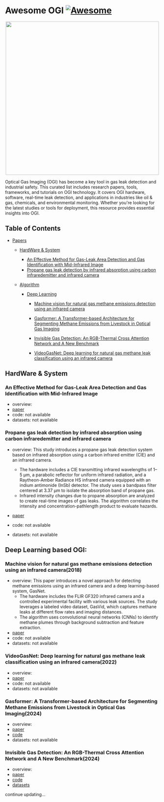 # Awesome OGI [![Awesome](https://cdn.jsdelivr.net/gh/sindresorhus/awesome@d7305f38d29fed78fa85652e3a63e154dd8e8829/media/badge.svg)](https://github.com/sindresorhus/awesome)
<p align = "center">    
<img  src="https://github.com/user-attachments/assets/cd3d5a9f-129d-4f8c-a197-d84fdc78fa98" width="500" />
</p>
Optical Gas Imaging (OGI) has become a key tool in gas leak detection and industrial safety. This curated list includes research papers, tools, frameworks, and tutorials on OGI technology. It covers OGI hardware, software, real-time leak detection, and applications in industries like oil & gas, chemicals, and environmental monitoring. Whether you're looking for the latest studies or tools for deployment, this resource provides essential insights into OGI.

## Table of Contents

- [Papers](#papers)
    - [HardWare & System](#hardware--system)
        - [An Effective Method for Gas-Leak Area Detection and Gas Identification with Mid-Infrared Image](#an-effective-method-for-gas-leak-area-detection-and-gas-identification-with-mid-infrared-image)
        - [Propane gas leak detection by infrared absorption using carbon infraredemitter and infrared camera]()
    - [Algorithm]()
    
        - [Deep Learning](#deep-learning-based-ogi)
            - [Machine vision for natural gas methane emissions detection using an infrared camera](#machine-vision-for-natural-gas-methane-emissions-detection-using-an-infrared-camera2018)    
            
            - [Gasformer: A Transformer-based Architecture for Segmenting Methane Emissions from Livestock in Optical Gas Imaging](#gasformer-a-transformer-based-architecture-for-segmenting-methane-emissions-from-livestock-in-optical-gas-imaging2024)
            
            - [Invisible Gas Detection: An RGB-Thermal Cross Attention Network and A New Benchmark](#invisible-gas-detection-an-rgb-thermal-cross-attention-network-and-a-new-benchmark2024)
            
            - [VideoGasNet: Deep learning for natural gas methane leak classification using an infrared camera](#videogasnet-deep-learning-for-natural-gas-methane-leak-classification-using-an-infrared-camera2022)

## HardWare & System
### An Effective Method for Gas-Leak Area Detection and Gas Identification with Mid-Infrared Image
- overview:
- [paper](https://www.mdpi.com/2304-6732/9/12/992)
- code: not available
- datasets: not available

### Propane gas leak detection by infrared absorption using carbon infraredemitter and infrared camera
- overview: 
This study introduces a propane gas leak detection system based on infrared absorption using a carbon infrared emitter (CIE) and an infrared camera. 
    - The hardware includes a CIE transmitting infrared wavelengths of 1–5 μm, a parabolic reflector for uniform infrared radiation, and a Raytheon-Amber Radiance HS infrared camera equipped with an indium antimonide (InSb) detector. The study uses a bandpass filter centered at 3.37 μm to isolate the absorption band of propane gas. 
    - Infrared intensity changes due to propane absorption are analyzed to create real-time images of gas leaks. The algorithm correlates the intensity and concentration-pathlength product to evaluate hazards.

- [paper](https://www.sciencedirect.com/science/article/pii/S0963869510001143)
- code: not available
- datasets: not available

## Deep Learning based OGI:

### Machine vision for natural gas methane emissions detection using an infrared camera(2018)
- overview: 
This paper introduces a novel approach for detecting methane emissions using an infrared camera and a deep learning-based system, GasNet. 
    - The hardware includes the FLIR GF320 infrared camera and a controlled experimental facility with various leak sources. The study leverages a labeled video dataset, GasVid, which captures methane leaks at different flow rates and imaging distances. 
    - The algorithm uses convolutional neural networks (CNNs) to identify methane plumes through background subtraction and feature extraction. 
- [paper](https://www.sciencedirect.com/science/article/pii/S030626191931685X)
- code: not available
- datasets: not available

### VideoGasNet: Deep learning for natural gas methane leak classification using an infrared camera(2022)

- overview:
- [paper](https://www.sciencedirect.com/science/article/pii/S0360544221017643)
- code: not available
- datasets: not available

### Gasformer: A Transformer-based Architecture for Segmenting Methane Emissions from Livestock in Optical Gas Imaging(2024)

- overview:
- [paper](https://openaccess.thecvf.com/content/CVPR2024W/Vision4Ag/html/Sarker_Gasformer_A_Transformer-based_Architecture_for_Segmenting_Methane_Emissions_from_Livestock_CVPRW_2024_paper.html)
- [code](https://github.com/toqitahamid/Gasformer)
- datasets: not available

### Invisible Gas Detection: An RGB-Thermal Cross Attention Network and A New Benchmark(2024)

- overview:
- [paper](https://arxiv.org/abs/2403.17712)
- [code](https://github.com/logic112358/RT-CAN)
- [datasets](https://drive.google.com/drive/folders/11t324MSRVQhptfLLu65MlPaSaPOJRf4Z?usp=sharing) 





continue updating...







